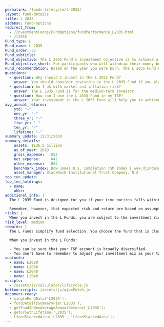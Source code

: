 ```yaml
---
permalink: /funds-lifecycle/l-2035/
layout: fund-details
title: L 2035
sidenav: fund-options
redirect_from:
  - /InvestmentFunds/FundOptions/fundPerformance_L2035.html
  - /l2035
Fund_type: L
Fund_name: L 2035
Fund_order: 35
Fund_subtitle:
Fund_objective: The L 2035 Fund’s investment objective is to achieve a moderate to high level of growth with a low emphasis on preservation of assets. The Fund's allocation in the G, F, C, S, and I Funds is adjusted quarterly. The L 2035 Fund will roll into the L Income Fund automatically in July 2035 when its allocation becomes the same as the allocation of the L Income Fund.
Fund_objective_short: For participants who will withdraw their money beginning 2033 through 2037.
Fund_recommendation: Based on the year you were born, the L 2035 Fund may be a good choice for you because you may have time to ride out any fluctuations in the market.
questions:
  - question: Why should I invest in the L 2035 Fund?
    answer: You should consider investing in the L 2035 Fund if you plan to withdraw from your account between 2033 – 2037.
  - question: Am I ok with market and inflation risk?
    answer: The L 2035 Fund is for the medium-term investor. 
  - question: How can I use the L 2035 Fund in my TSP?
    answer: Your investment in the L 2035 Fund will help you to achieve the best expected return for the amount of expected risk that is appropriate for your time horizon. The L 2035 Fund makes the investing process easy for you because you do not have to figure out how to diversify your account or how and when to rebalance - it’s done for you.
avg_annual_returns:
    ytd: "-"
    one_yr: "-"
    three_yr: "-"
    five_yr: "-"
    ten_yr: "-"
    lifetime: "-"
summary_update: 12/31/2018
summary_details:
    assets: $136.5 billion
    as_of_year: 2019
    gross_expense:  .052
    net_expense:    .042
    other_expense:  .004
    benchmark_index: Dow Jones U.S. Completion TSM Index | www.djindexes.com
    asset_manager: BlackRock Institutional Trust Company, N.A
top_ten_update:
top_ten_holdings:
  - name:
    abbr:
additional_info: |
  The L 2035 Fund is designed for you if your time horizon falls within the 2033 through 2037 range. The asset allocation of this fund is adjusted quarterly, moving to a more conservative mix, gradually approaching that of the L Income Fund. Between quarterly adjustments, the asset allocation of the L 2035 Fund is maintained through daily rebalancing to the fund’s target allocation.

  Remember, however, that expected risk and return are based on assumptions about future economic conditions and investment performance. There is no guaranteed rate of return for any period, either short-term or long-term. For the fund’s historical returns, visit [Share Price History]({{ site.baseurl }}/fund-performance/share-price-history/). Past performance does not guarantee future results.
risks: |
  When you invest in the L Funds, you are subject to the investment risks associated with the G, F, C, S, and I funds. Your account is not guaranteed against loss. The L Funds can have periods of gain and loss, just as the individual TSP funds do.
risk_level: medium
rewards: |
  The L Funds simplify fund selection. You choose the fund that is closest to your target date (or, if your target date falls between the target dates that are offered, you can split your account between the two target date funds closest to your time horizon).

  When you invest in the L Funds:

  - You can be sure that your TSP account is broadly diversified.
  - You don't have to remember to adjust your investment mix as your target date approaches - it's done for you.
subfunds:
  - name: L2020
  - name: L2030
  - name: L2040
  - name: L2040
scripts:
  - /assets/js/calculator/lifecycle.js
bottom-scripts: /assets/js/ajaxFetch.js
document-ready:
  - singleFundData('L2035');
  - fundDetailsSummaryPie('L2035');
  - getFundIndexAverageAnnualReturns('L2035');
  - getGrowthLifetime('L2035');
  - LfundStackedArea('L2035', 'LfundStackedArea');
---
```

